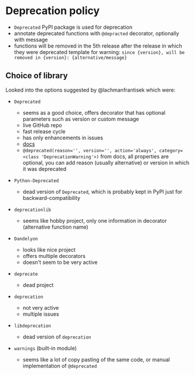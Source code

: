 # Deprecation policy

- `Deprecated` PyPI package is used for deprecation
- annotate deprecated functions with `@depracted` decorator, optionally with message
- functions will be removed in the 5th release after the release in which they were
  deprecated
  template for warning: `since {version}, will be removed in {version}: {alternative/message}`

## Choice of library

Looked into the options suggested by @lachmanfrantisek which were:

- `Deprecated`

  - seems as a good choice, offers decorator that has optional parameters such as version or custom message
  - live GitHub repo
  - fast release cycle
  - has only enhancements in issues
  - [docs](https://deprecated.readthedocs.io/en/latest/?badge=latest)
  - `@deprecated(reason='', version='', action='always', category=<class 'DeprecationWarning'>)`
    from docs, all properties are optional, you can add reason (usually alternative) or version in which it was deprecated

- `Python-Deprecated`

  - dead version of `Deprecated`, which is probably kept in PyPI just for backward-compatibility

- `deprecationlib`

  - seems like hobby project, only one information in decorator (alternative function name)

- `Dandelyon`

  - looks like nice project
  - offers multiple decorators
  - doesn't seem to be very active

- `deprecate`

  - dead project

- `deprecation`

  - not very active
  - multiple issues

- `libdeprecation`

  - dead version of `deprecation`

- `warnings` (built-in module)
  - seems like a lot of copy pasting of the same code, or manual implementation of `@deprecated`

